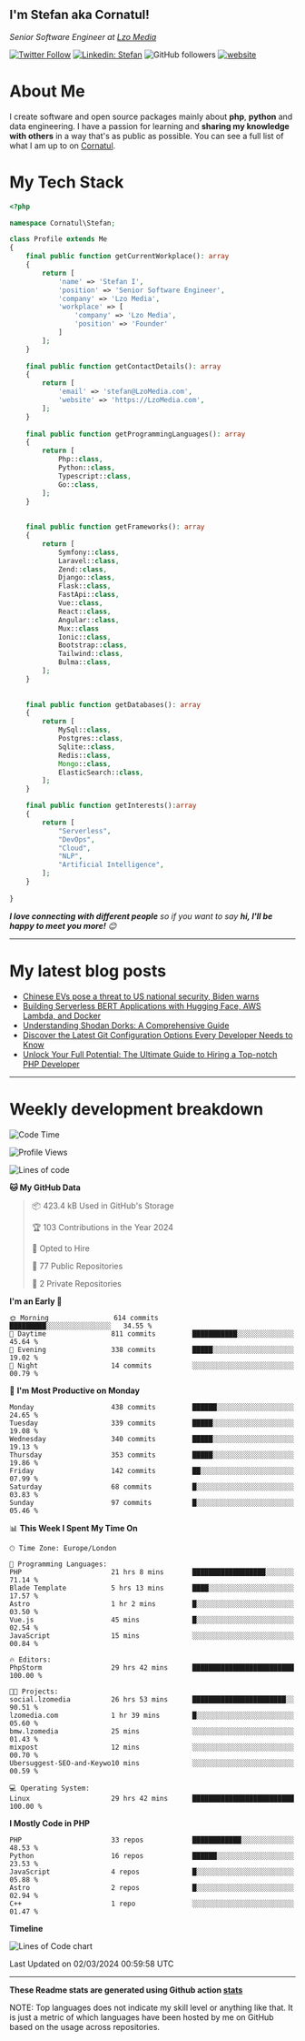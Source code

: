 <h2>I'm Stefan aka Cornatul! </h2>
<p><em>Senior Software Engineer at <a href="https:/lzomedia.com/">Lzo Media
</a>
</em></p>

[![Twitter Follow](https://img.shields.io/twitter/follow/cornatul?label=Follow)](https://twitter.com/intent/follow?screen_name=cornatul)
[![Linkedin: Stefan](https://img.shields.io/badge/cornatul-blue?style=flat-square&logo=Linkedin&logoColor=white&link=https://www.linkedin.com/in/cornatul/)](https://www.linkedin.com/in/cornatul/)
![GitHub followers](https://img.shields.io/github/followers/cornatul?label=Follow&style=social)
[![website](https://img.shields.io/badge/Website-46a2f1.svg?&style=flat-square&logo=Google-Chrome&logoColor=white&link=https://cornatul.com/)](https://cornatul.com/)



# About Me
I create software and open source packages mainly about **php**, **python** and data engineering. 
I have a passion for learning and **sharing my knowledge with others** in a way that's as public as possible. 
You can see a full list of what I am up to on [Cornatul](https://lzomedia.com).


# My Tech Stack

```php
<?php

namespace Cornatul\Stefan;

class Profile extends Me
{
    final public function getCurrentWorkplace(): array
    {
        return [
            'name' => 'Stefan I',
            'position' => 'Senior Software Engineer',
            'company' => 'Lzo Media',
            'workplace' => [
                'company' => 'Lzo Media',
                'position' => 'Founder'         
            ]
        ];
    }
    
    final public function getContactDetails(): array
    {
        return [
            'email' => 'stefan@LzoMedia.com',
            'website' => 'https://LzoMedia.com',
        ];
    }
    
    final public function getProgrammingLanguages(): array
    {
        return [
            Php::class,
            Python::class,
            Typescript::class,
            Go::class,
        ];
    }
    
    
    final public function getFrameworks(): array
    {
        return [
            Symfony::class,
            Laravel::class,
            Zend::class,
            Django::class,
            Flask::class,
            FastApi::class,
            Vue::class,
            React::class,
            Angular::class,
            Mux::class
            Ionic::class,
            Bootstrap::class,
            Tailwind::class,
            Bulma::class,
        ];
    }
    
    
    final public function getDatabases(): array
    {
        return [
            MySql::class,
            Postgres::class,
            Sqlite::class,
            Redis::class,
            Mongo::class,
            ElasticSearch::class,
        ];
    }

    final public function getInterests():array
    {
        return [
            "Serverless",
            "DevOps",
            "Cloud",
            "NLP",
            "Artificial Intelligence",
        ];
    }
   
}
```
 <em><b>I love connecting with different people</b> so if you want to say <b>hi, I'll be happy to meet you more!</b> 😊</em>

---
# My latest blog posts
<!-- BLOG-POST-LIST:START -->
- [Chinese EVs pose a threat to US national security, Biden warns](https://blog.lzomedia.com/chinese-evs-pose-a-threat-to-us-national-security-biden-warns/)
- [Building Serverless BERT Applications with Hugging Face, AWS Lambda, and Docker](https://blog.lzomedia.com/building-serverless-bert-applications-with-hugging-face-aws-lambda-and-docker/)
- [Understanding Shodan Dorks: A Comprehensive Guide](https://blog.lzomedia.com/understanding-shodan-dorks-a-comprehensive-guide/)
- [Discover the Latest Git Configuration Options Every Developer Needs to Know](https://blog.lzomedia.com/discover-the-latest-git-configuration-options-every-developer-needs-to-know/)
- [Unlock Your Full Potential: The Ultimate Guide to Hiring a Top-notch PHP Developer](https://blog.lzomedia.com/unlock-your-full-potential-the-ultimate-guide-to-hiring-a-top-notch-php-developer/)
<!-- BLOG-POST-LIST:END -->

---
# Weekly development breakdown
<!--START_SECTION:waka-->
![Code Time](http://img.shields.io/badge/Code%20Time-440%20hrs%2033%20mins-blue)

![Profile Views](http://img.shields.io/badge/Profile%20Views-0-blue)

![Lines of code](https://img.shields.io/badge/From%20Hello%20World%20I%27ve%20Written-9.0%20million%20lines%20of%20code-blue)

**🐱 My GitHub Data** 

> 📦 423.4 kB Used in GitHub's Storage 
 > 
> 🏆 103 Contributions in the Year 2024
 > 
> 💼 Opted to Hire
 > 
> 📜 77 Public Repositories 
 > 
> 🔑 2 Private Repositories 
 > 
**I'm an Early 🐤** 

```text
🌞 Morning                614 commits         █████████░░░░░░░░░░░░░░░░   34.55 % 
🌆 Daytime                811 commits         ███████████░░░░░░░░░░░░░░   45.64 % 
🌃 Evening                338 commits         █████░░░░░░░░░░░░░░░░░░░░   19.02 % 
🌙 Night                  14 commits          ░░░░░░░░░░░░░░░░░░░░░░░░░   00.79 % 
```
📅 **I'm Most Productive on Monday** 

```text
Monday                   438 commits         ██████░░░░░░░░░░░░░░░░░░░   24.65 % 
Tuesday                  339 commits         █████░░░░░░░░░░░░░░░░░░░░   19.08 % 
Wednesday                340 commits         █████░░░░░░░░░░░░░░░░░░░░   19.13 % 
Thursday                 353 commits         █████░░░░░░░░░░░░░░░░░░░░   19.86 % 
Friday                   142 commits         ██░░░░░░░░░░░░░░░░░░░░░░░   07.99 % 
Saturday                 68 commits          █░░░░░░░░░░░░░░░░░░░░░░░░   03.83 % 
Sunday                   97 commits          █░░░░░░░░░░░░░░░░░░░░░░░░   05.46 % 
```


📊 **This Week I Spent My Time On** 

```text
🕑︎ Time Zone: Europe/London

💬 Programming Languages: 
PHP                      21 hrs 8 mins       ██████████████████░░░░░░░   71.14 % 
Blade Template           5 hrs 13 mins       ████░░░░░░░░░░░░░░░░░░░░░   17.57 % 
Astro                    1 hr 2 mins         █░░░░░░░░░░░░░░░░░░░░░░░░   03.50 % 
Vue.js                   45 mins             █░░░░░░░░░░░░░░░░░░░░░░░░   02.54 % 
JavaScript               15 mins             ░░░░░░░░░░░░░░░░░░░░░░░░░   00.84 % 

🔥 Editors: 
PhpStorm                 29 hrs 42 mins      █████████████████████████   100.00 % 

🐱‍💻 Projects: 
social.lzomedia          26 hrs 53 mins      ███████████████████████░░   90.51 % 
lzomedia.com             1 hr 39 mins        █░░░░░░░░░░░░░░░░░░░░░░░░   05.60 % 
bmw.lzomedia             25 mins             ░░░░░░░░░░░░░░░░░░░░░░░░░   01.43 % 
mixpost                  12 mins             ░░░░░░░░░░░░░░░░░░░░░░░░░   00.70 % 
Ubersuggest-SEO-and-Keywo10 mins             ░░░░░░░░░░░░░░░░░░░░░░░░░   00.59 % 

💻 Operating System: 
Linux                    29 hrs 42 mins      █████████████████████████   100.00 % 
```

**I Mostly Code in PHP** 

```text
PHP                      33 repos            ████████████░░░░░░░░░░░░░   48.53 % 
Python                   16 repos            ██████░░░░░░░░░░░░░░░░░░░   23.53 % 
JavaScript               4 repos             █░░░░░░░░░░░░░░░░░░░░░░░░   05.88 % 
Astro                    2 repos             █░░░░░░░░░░░░░░░░░░░░░░░░   02.94 % 
C++                      1 repo              ░░░░░░░░░░░░░░░░░░░░░░░░░   01.47 % 
```



**Timeline**

![Lines of Code chart](https://raw.githubusercontent.com/cornatul/cornatul/master/assets/bar_graph.png)


 Last Updated on 02/03/2024 00:59:58 UTC
<!--END_SECTION:waka-->


---


**These Readme stats are generated using Github action [stats](https://github.com/cornatul/stats)**

NOTE: Top languages does not indicate my skill level or anything like that. 
It is just a metric of which languages have been hosted by me on GitHub based on the usage across repositories. 
